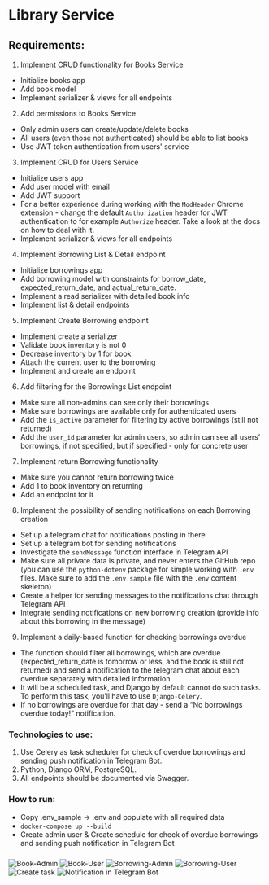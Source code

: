 # Library Service

## Requirements:
1. Implement CRUD functionality for Books Service
* Initialize books app
* Add book model
* Implement serializer & views for all endpoints

2. Add permissions to Books Service
* Only admin users can create/update/delete books
* All users (even those not authenticated) should be able to list books
* Use JWT token authentication from users' service

3. Implement CRUD for Users Service
* Initialize users app
* Add user model with email
* Add JWT support
* For a better experience during working with the `ModHeader` 
Chrome extension - change the default `Authorization` header for 
JWT authentication to for example `Authorize` header.
Take a look at the docs on how to deal with it.
* Implement serializer & views for all endpoints

4. Implement Borrowing List & Detail endpoint
* Initialize borrowings app
* Add borrowing model with constraints for borrow_date, 
expected_return_date, and actual_return_date.
* Implement a read serializer with detailed book info
* Implement list & detail endpoints

5. Implement Create Borrowing endpoint
* Implement create a serializer
* Validate book inventory is not 0
* Decrease inventory by 1 for book
* Attach the current user to the borrowing
* Implement and create an endpoint

6. Add filtering for the Borrowings List endpoint
* Make sure all non-admins can see only their borrowings
* Make sure borrowings are available only for authenticated users
* Add the `is_active` parameter for filtering by 
active borrowings (still not returned)
* Add the `user_id` parameter for admin users, so admin can see 
all users’ borrowings, if not specified, but if specified - only for concrete user

7. Implement return Borrowing functionality
* Make sure you cannot return borrowing twice
* Add 1 to book inventory on returning
* Add an endpoint for it

8. Implement the possibility of sending notifications on each Borrowing creation
* Set up a telegram chat for notifications posting in there
* Set up a telegram bot for sending notifications
* Investigate the `sendMessage` function interface in Telegram API
* Make sure all private data is private, and never enters the 
GitHub repo (you can use the `python-dotenv` package for simple 
working with `.env` files. Make sure to add the `.env.sample` file with
the `.env` content skeleton)
* Create a helper for sending messages to the notifications chat through Telegram API
* Integrate sending notifications on new borrowing creation 
(provide info about this borrowing in the message)

9. Implement a daily-based function for checking borrowings overdue
* The function should filter all borrowings, which are overdue 
(expected_return_date is tomorrow or less, and the book is still not returned) 
and send a notification to the telegram chat about each overdue separately with 
detailed information
* It will be a scheduled task, and Django by default cannot do such tasks. 
To perform this task, you’ll have to use `Django-Celery`.
* If no borrowings are overdue for that day - 
send a “No borrowings overdue today!” notification.


### Technologies to use:
1. Use Celery as task scheduler for check of overdue borrowings and 
sending push notification in Telegram Bot.
2. Python, Django ORM, PostgreSQL.
3. All endpoints should be documented via Swagger.

### How to run:
- Copy .env_sample -> .env and populate with all required data
- `docker-compose up --build`
- Create admin user & Create schedule for check of overdue borrowings and 
sending push notification in Telegram Bot

###
![Book-Admin](https://github.com/Glasis9/library-service/blob/main/Screenshots/Book-Admin.jpg)
![Book-User](https://github.com/Glasis9/library-service/blob/main/Screenshots/Borrowing-user.jpg)
![Borrowing-Admin](https://github.com/Glasis9/library-service/blob/main/Screenshots/Borrowing-Admin.jpg)
![Borrowing-User](https://github.com/Glasis9/library-service/blob/main/Screenshots/Borrowing-user.jpg)
![Create task](https://github.com/Glasis9/library-service/blob/main/Screenshots/Create_task.jpg)
![Notification in Telegram Bot](https://github.com/Glasis9/library-service/blob/main/Screenshots/Telegram.jpg)
